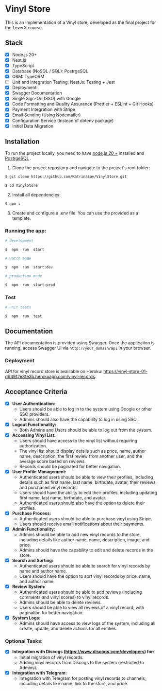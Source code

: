 # Vinyl Store

This is an implementation of a Vinyl store, developed as the final project for the LeverX course.

## Stack

- [x] Node.js 20+
- [x] Nest.js
- [x] TypeScript
- [x] Database (NoSQL / SQL): PostrgeSQL
- [x] ORM: TypeORM
- [ ] Unit and Integration Testing: NestJs: Testing + Jest
- [x] Deployment:
- [x] Swagger Documentation
- [x] Single Sign-On (SSO) with Google
- [x] Code Formatting and Quality Assurance (Prettier + ESLint + Git Hooks)
- [x] Payment Integration with Stripe
- [x] Email Sending (Using Nodemailer)
- [x] Configuration Service (Instead of dotenv package)
- [x] Initial Data Migration

## Installation

To run the project locally, you need to have [node.js 20 +](https://nodejs.org/en/download) installed and [PostrgeSQL](https://www.postgresql.org/download/) .

1.  Clone the project repository and navigate to the project's root folder:

```bash
$ git clone https://github.com/KatrinaSav/VinylStore.git

$ cd VinylStore
```

2.  Install all dependencies:

```bash
$ npm i
```

3.  Create and configure a .env file. You can use the provided [](.env.example) as a template.

### Running the app:

```bash
# development

$  npm  run  start

# watch mode

$  npm  run  start:dev

# production mode

$  npm  run  start:prod
```

### Test

```bash
# unit tests

$  npm  run  test
```

## Documentation

The API documentation is provided using Swagger. Once the application is running, access Swagger UI via `http://your_domain/api` in your browser.

### Deployment

API for vinyl record store is availiable on Heroku: https://vinyl-store-01-d649f2e8fe3b.herokuapp.com/vinyl-records.

## Acceptance Criteria

- [x] **User Authentication:**
  - Users should be able to log in to the system using Google or other SSO providers.
  - Admins should also have the capability to log in using SSO.
- [x] **Logout Functionality:**
  - Both Admins and Users should be able to log out from the system.
- [x] **Accessing Vinyl List:**
  - Users should have access to the vinyl list without requiring authorization.
  - The vinyl list should display details such as price, name, author name, description, the first review from another user, and the average score based on reviews.
  - Records should be paginated for better navigation.
- [x] **User Profile Management:**
  - Authenticated users should be able to view their profiles, including details such as first name, last name, birthdate, avatar, their reviews, and purchased vinyl records.
  - Users should have the ability to edit their profiles, including updating first name, last name, birthdate, and avatar.
  - Authenticated users should also have the option to delete their profiles.
- [x] **Purchase Process:**
  - Authenticated users should be able to purchase vinyl using Stripe.
  - Users should receive email notifications about their payments.
- [x] **Admin Functionality:**
  - Admins should be able to add new vinyl records to the store, including details like author name, name, description, image, and price.
  - Admins should have the capability to edit and delete records in the store.
- [x] **Search and Sorting:**
  - Authenticated users should be able to search for vinyl records by name and author name.
  - Users should have the option to sort vinyl records by price, name, and author name.
- [x] **Review System:**
  - Authenticated users should be able to add reviews (including comments and vinyl scores) to vinyl records.
  - Admins should be able to delete reviews.
  - Users should be able to view all reviews of a vinyl record, with pagination for better navigation.
- [x] **System Logs:**
  - Admins should have access to view logs of the system, including all create, update, and delete actions for all entities.

### Optional Tasks:

- [x] **Integration with Discogs (https://www.discogs.com/developers) for:**
  - Initial migration of vinyl records.
  - Adding vinyl records from Discogs to the system (restricted to Admins).
- [x] **Integration with Telegram:**
  - Integration with Telegram for posting vinyl records to channels, including details like name, link to the store, and price.
